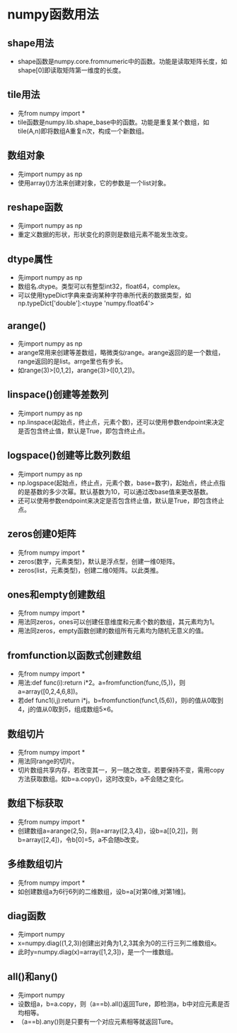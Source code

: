 # numpy函数用法 #

## shape用法 ##

- shape函数是numpy.core.fromnumeric中的函数。功能是读取矩阵长度，如shape[0]即读取矩阵第一维度的长度。


## tile用法 ##

- 先from numpy import *
-  tile函数是numpy.lib.shape_base中的函数。功能是重复某个数组，如tile(A,n)即将数组A重复n次，构成一个新数组。


## 数组对象 ##

- 先import numpy as np
- 使用array()方法来创建对象，它的参数是一个list对象。

## reshape函数 ##

- 先import numpy as np
- 重定义数据的形状，形状变化的原则是数组元素不能发生改变。

## dtype属性 ##

- 先import numpy as np
- 数组名.dtype。类型可以有整型int32，float64，complex。
- 可以使用typeDict字典来查询某种字符串所代表的数据类型，如np.typeDict['double']:<tuype 'numpy.float64'>

## arange() ##

- 先import numpy as np
- arange常用来创建等差数组，略微类似range。arange返回的是一个数组，range返回的是list。arrge里也有步长。
- 如range(3)>[0,1,2]，arange(3)>([0,1,2])。

## linspace()创建等差数列 ##

- 先import numpy as np
- np.linspace(起始点，终止点，元素个数)，还可以使用参数endpoint来决定是否包含终止值，默认是True，即包含终止点。

## logspace()创建等比数列数组 ##
- 先import numpy as np
- np.logspace(起始点，终止点，元素个数，base=数字)，起始点，终止点指的是基数的多少次幂。默认基数为10，可以通过改base值来更改基数。
- 还可以使用参数endpoint来决定是否包含终止值，默认是True，即包含终止点。

## zeros创建0矩阵 ##
- 先from numpy import *
- zeros(数字，元素类型)，默认是浮点型，创建一维0矩阵。
- zeros(list，元素类型)，创建二维0矩阵。以此类推。

## ones和empty创建数组 ##
- 先from numpy import *
- 用法同zeros，ones可以创建任意维度和元素个数的数组，其元素均为1。
- 用法同zeros，empty函数创建的数组所有元素均为随机无意义的值。

## fromfunction以函数式创建数组 ##
- 先from numpy import *
- 用法:def func(i):return i*2。a=fromfunction(func,(5,))，则a=array([0,2,4,6,8])。
- 若def func1(i,j):return i*j。b=fromfunction(func1,(5,6))，则i的值从0取到4，j的值从0取到5，组成数组5×6。

## 数组切片 ##
- 先from numpy import *
- 用法同range的切片。
- 切片数组共享内存，若改变其一，另一随之改变。若要保持不变，需用copy方法获取数组。如b=a.copy()，这时改变b，a不会随之变化。

## 数组下标获取 ##
- 先from numpy import *
- 创建数组a=arange(2,5)，则a=array([2,3,4])，设b=a[[0,2]]，则b=array([2,4])，令b[0]=5，a不会随b改变。

## 多维数组切片 ##
- 先from numpy import *
- 如创建数组a为6行6列的二维数组，设b=a[对第0维,对第1维]。

## diag函数 ##
- 先import numpy
- x=numpy.diag((1,2,3))创建出对角为1,2,3其余为0的三行三列二维数组x。
- 此时y=numpy.diag(x)=array([1,2,3])，是一个一维数组。

## all()和any() ##
- 先import numpy
- 设数组a，b=a.copy，则（a==b).all()返回Ture，即检测a，b中对应元素是否均相等。
- （a==b).any()则是只要有一个对应元素相等就返回Ture。